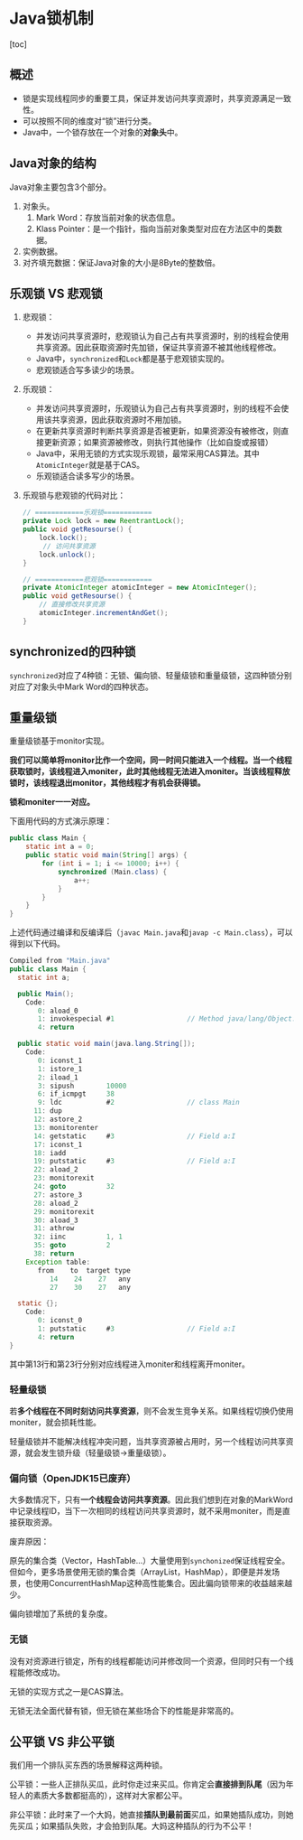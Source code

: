 # Java锁机制

[toc]



## 概述

- 锁是实现线程同步的重要工具，保证并发访问共享资源时，共享资源满足一致性。
- 可以按照不同的维度对“锁”进行分类。
- Java中，一个锁存放在一个对象的**对象头**中。





## Java对象的结构

Java对象主要包含3个部分。

1. 对象头。
   1. Mark Word：存放当前对象的状态信息。
   2. Klass Pointer：是一个指针，指向当前对象类型对应在方法区中的类数据。
2. 实例数据。
3. 对齐填充数据：保证Java对象的大小是8Byte的整数倍。



## 乐观锁 VS 悲观锁

1. 悲观锁：

   - 并发访问共享资源时，悲观锁认为自己占有共享资源时，别的线程会使用共享资源。因此获取资源时先加锁，保证共享资源不被其他线程修改。
   - Java中，`synchronized`和`Lock`都是基于悲观锁实现的。
   - 悲观锁适合写多读少的场景。

2. 乐观锁：

   - 并发访问共享资源时，乐观锁认为自己占有共享资源时，别的线程不会使用该共享资源，因此获取资源时不用加锁。
   - 在更新共享资源时判断共享资源是否被更新，如果资源没有被修改，则直接更新资源；如果资源被修改，则执行其他操作（比如自旋或报错）
   - Java中，采用无锁的方式实现乐观锁，最常采用CAS算法。其中`AtomicInteger`就是基于CAS。
   - 乐观锁适合读多写少的场景。

3. 乐观锁与悲观锁的代码对比：

   ```java
   // ============乐观锁============
   private Lock lock = new ReentrantLock();
   public void getResourse() {
       lock.lock();
     	// 访问共享资源
       lock.unlock();
   }
   
   // ============悲观锁============
   private AtomicInteger atomicInteger = new AtomicInteger();
   public void getResourse() {
       // 直接修改共享资源
       atomicInteger.incrementAndGet();
   }
   ```





## synchronized的四种锁

`synchronized`对应了4种锁：无锁、偏向锁、轻量级锁和重量级锁，这四种锁分别对应了对象头中Mark Word的四种状态。



## 重量级锁

重量级锁基于monitor实现。

**我们可以简单将monitor比作一个空间，同一时间只能进入一个线程。当一个线程获取锁时，该线程进入moniter，此时其他线程无法进入moniter。当该线程释放锁时，该线程退出monitor，其他线程才有机会获得锁。**

**锁和moniter一一对应。**

下面用代码的方式演示原理：

```java
public class Main {
    static int a = 0;
    public static void main(String[] args) {
        for (int i = 1; i <= 10000; i++) {
            synchronized (Main.class) {
                a++;
            }
        }
    }
}
```

上述代码通过编译和反编译后（`javac Main.java`和`javap -c Main.class`），可以得到以下代码。

```java
Compiled from "Main.java"
public class Main {
  static int a;

  public Main();
    Code:
       0: aload_0
       1: invokespecial #1                  // Method java/lang/Object."<init>":()V
       4: return

  public static void main(java.lang.String[]);
    Code:
       0: iconst_1
       1: istore_1
       2: iload_1
       3: sipush        10000
       6: if_icmpgt     38
       9: ldc           #2                  // class Main
      11: dup
      12: astore_2
      13: monitorenter
      14: getstatic     #3                  // Field a:I
      17: iconst_1
      18: iadd
      19: putstatic     #3                  // Field a:I
      22: aload_2
      23: monitorexit
      24: goto          32
      27: astore_3
      28: aload_2
      29: monitorexit
      30: aload_3
      31: athrow
      32: iinc          1, 1
      35: goto          2
      38: return
    Exception table:
       from    to  target type
          14    24    27   any
          27    30    27   any

  static {};
    Code:
       0: iconst_0
       1: putstatic     #3                  // Field a:I
       4: return
}

```

其中第13行和第23行分别对应线程进入moniter和线程离开moniter。



### 轻量级锁

若**多个线程在不同时刻访问共享资源**，则不会发生竞争关系。如果线程切换仍使用moniter，就会损耗性能。

轻量级锁并不能解决线程冲突问题，当共享资源被占用时，另一个线程访问共享资源，就会发生锁升级（轻量级锁->重量级锁）。





### 偏向锁（OpenJDK15已废弃）

大多数情况下，只有**一个线程会访问共享资源**。因此我们想到在对象的MarkWord中记录线程ID，当下一次相同的线程访问共享资源时，就不采用moniter，而是直接获取资源。



废弃原因：

原先的集合类（Vector，HashTable...）大量使用到`synchonized`保证线程安全。但如今，更多场景使用无锁的集合类（ArrayList，HashMap），即便是并发场景，也使用ConcurrentHashMap这种高性能集合。因此偏向锁带来的收益越来越少。

偏向锁增加了系统的复杂度。



### 无锁

没有对资源进行锁定，所有的线程都能访问并修改同一个资源，但同时只有一个线程能修改成功。

无锁的实现方式之一是CAS算法。

无锁无法全面代替有锁，但无锁在某些场合下的性能是非常高的。





## 公平锁 VS 非公平锁

我们用一个排队买东西的场景解释这两种锁。

公平锁：一些人正排队买瓜，此时你走过来买瓜。你肯定会**直接排到队尾**（因为年轻人的素质大多数都挺高的），这样对大家都公平。

非公平锁：此时来了一个大妈，她直接**插队到最前面**买瓜，如果她插队成功，则她先买瓜；如果插队失败，才会拍到队尾。大妈这种插队的行为不公平！
